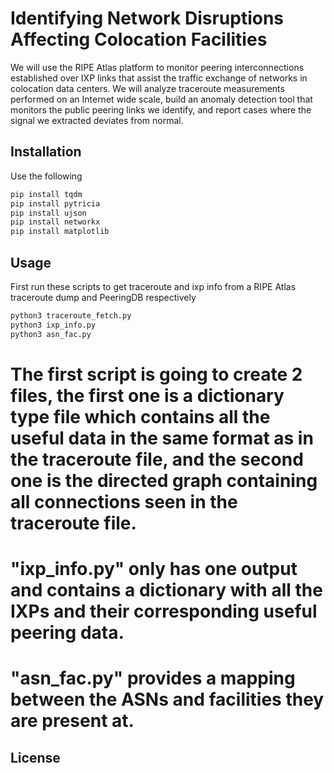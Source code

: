 # Identifying Network Disruptions Affecting Colocation Facilities

We will use the RIPE Atlas platform to monitor peering interconnections established over IXP links that assist the traffic exchange of networks in colocation data centers.  We will analyze traceroute measurements performed on an Internet wide scale, build an anomaly detection tool that monitors the public peering links we identify, and report cases where the signal we extracted deviates from normal.

## Installation

Use the following 

```bash
pip install tqdm
pip install pytricia
pip install ujson
pip install networkx
pip install matplotlib
```

## Usage

First run these scripts to get traceroute and ixp info from a RIPE Atlas traceroute dump and PeeringDB respectively

```bash
python3 traceroute_fetch.py
python3 ixp_info.py
python3 asn_fac.py
```
# The first script is going to create 2 files, the first one is a dictionary type file which contains all the useful data in the same format as in the traceroute file, and the second one is the directed graph containing all connections seen in the traceroute file.
# "ixp_info.py" only has one output and contains a dictionary with all the IXPs and their corresponding useful peering data.
# "asn_fac.py" provides a mapping between the ASNs and facilities they are present at.

## License
